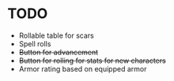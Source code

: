 # TODO

* Rollable table for scars
* Spell rolls
* ~~Button for advancement~~
* ~~Button for rolling for stats for new characters~~
* Armor rating based on equipped armor

